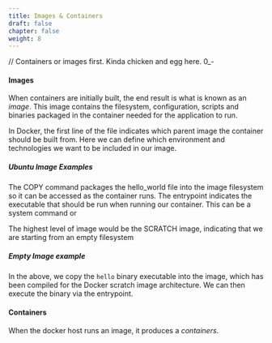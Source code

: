 ```yaml
---
title: Images & Containers
draft: false
chapter: false
weight: 8
---
```


// Containers or images first. Kinda chicken and egg here. 0\_-

#### Images

When containers are initially built, the end result is what is known as an _image_. This image contains the filesystem, configuration, scripts and binaries packaged in the container needed for the application to run.

In Docker, the first line of the file indicates which parent image the container should be built from. Here we can define which environment and technologies we want to be included in our image.

##### Ubuntu Image Examples

The COPY command packages the hello_world file into the image filesystem so it can be accessed as the container runs. The entrypoint indicates the executable that should be run when running our container. This can be a system command or

The highest level of image would be the SCRATCH image, indicating that we are starting from an empty filesystem

##### Empty Image example

In the above, we copy the `hello` binary executable into the image, which has been compiled for the Docker scratch image architecture. We can then execute the binary via the entrypoint.

#### Containers

When the docker host runs an image, it produces a _containers_.

